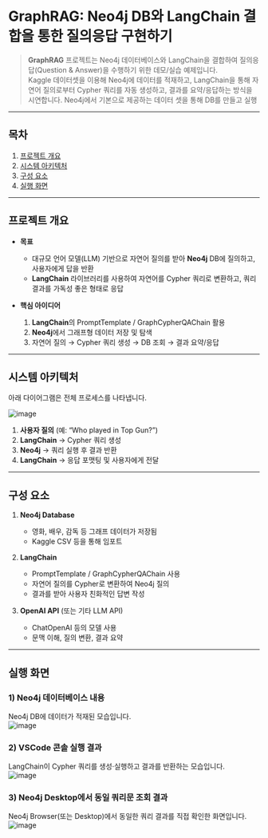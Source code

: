 # GraphRAG: Neo4j DB와 LangChain 결합을 통한 질의응답 구현하기

> **GraphRAG** 프로젝트는 Neo4j 데이터베이스와 LangChain을 결합하여 질의응답(Question & Answer)을 수행하기 위한 데모/실습 예제입니다.  
> Kaggle 데이터셋을 이용해 Neo4j에 데이터를 적재하고, LangChain을 통해 자연어 질의로부터 Cypher 쿼리를 자동 생성하고, 결과를 요약/응답하는 방식을 시연합니다.
> Neo4j에서 기본으로 제공하는 데이터 셋을 통해 DB를 만들고 실행

---

## 목차

1. [프로젝트 개요](#프로젝트-개요)  
2. [시스템 아키텍처](#시스템-아키텍처)  
3. [구성 요소](#구성-요소)  
4. [실행 화면](#실행-화면)  

---

## 프로젝트 개요

- **목표**  
  - 대규모 언어 모델(LLM) 기반으로 자연어 질의를 받아 **Neo4j** DB에 질의하고, 사용자에게 답을 반환  
  - **LangChain** 라이브러리를 사용하여 자연어를 Cypher 쿼리로 변환하고, 쿼리 결과를 가독성 좋은 형태로 응답

- **핵심 아이디어**  
  1. **LangChain**의 PromptTemplate / GraphCypherQAChain 활용  
  2. **Neo4j**에서 그래프형 데이터 저장 및 탐색  
  3. 자연어 질의 → Cypher 쿼리 생성 → DB 조회 → 결과 요약/응답

---

## 시스템 아키텍처

아래 다이어그램은 전체 프로세스를 나타냅니다.

![image](https://github.com/user-attachments/assets/8dec9d19-d80d-4a84-96c4-b2111de00240)

1. **사용자 질의** (예: “Who played in Top Gun?”)  
2. **LangChain** → Cypher 쿼리 생성  
3. **Neo4j** → 쿼리 실행 후 결과 반환  
4. **LangChain** → 응답 포맷팅 및 사용자에게 전달

---

## 구성 요소

1. **Neo4j Database**  
   - 영화, 배우, 감독 등 그래프 데이터가 저장됨  
   - Kaggle CSV 등을 통해 임포트

2. **LangChain**  
   - PromptTemplate / GraphCypherQAChain 사용  
   - 자연어 질의를 Cypher로 변환하여 Neo4j 질의  
   - 결과를 받아 사용자 친화적인 답변 작성

3. **OpenAI API** (또는 기타 LLM API)  
   - ChatOpenAI 등의 모델 사용  
   - 문맥 이해, 질의 변환, 결과 요약

---

## 실행 화면

### 1) Neo4j 데이터베이스 내용

Neo4j DB에 데이터가 적재된 모습입니다.  
![image](https://github.com/user-attachments/assets/b1b7741b-bbfa-41db-81d5-a817a2483230)


### 2) VSCode 콘솔 실행 결과

LangChain이 Cypher 쿼리를 생성·실행하고 결과를 반환하는 모습입니다.  
![image](https://github.com/user-attachments/assets/4686814d-0ca1-42c9-b326-e880d1d1bf76)


### 3) Neo4j Desktop에서 동일 쿼리문 조회 결과

Neo4j Browser(또는 Desktop)에서 동일한 쿼리 결과를 직접 확인한 화면입니다.  
![image](https://github.com/user-attachments/assets/61d404cb-de48-46a4-8129-c6507eea7b13)

